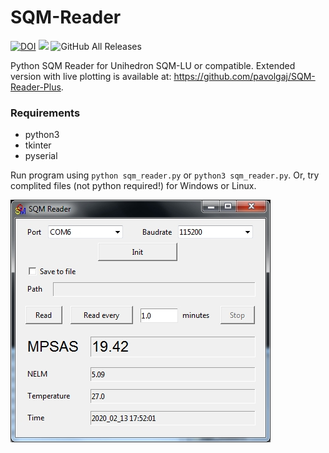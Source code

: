 # SQM-Reader

[![DOI](https://zenodo.org/badge/239331360.svg)](https://zenodo.org/badge/latestdoi/239331360)
![](https://img.shields.io/github/languages/top/pavolgaj/SQM-Reader.svg?style=flat)
![GitHub All Releases](https://img.shields.io/github/downloads/pavolgaj/SQM-Reader/total)

Python SQM Reader for Unihedron SQM-LU or compatible. Extended version with live plotting is available at: https://github.com/pavolgaj/SQM-Reader-Plus.

### Requirements
* python3
* tkinter
* pyserial

Run program using ``python sqm_reader.py`` or ``python3 sqm_reader.py``. Or, try complited files (not python required!) for Windows or Linux.

![screen](https://raw.githubusercontent.com/pavolgaj/SQM-Reader/master/sqm_reader.jpg)
